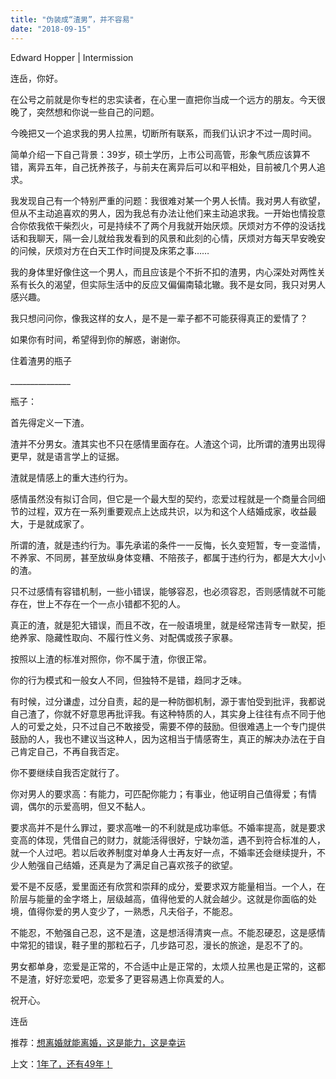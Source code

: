 ```yaml
---
title: "伪装成“渣男”，并不容易"
date: "2018-09-15"
---
```


Edward Hopper | Intermission

连岳，你好。

在公号之前就是你专栏的忠实读者，在心里一直把你当成一个远方的朋友。今天很晚了，突然想和你说一些自己的问题。

今晚把又一个追求我的男人拉黑，切断所有联系，而我们认识才不过一周时间。

简单介绍一下自己背景：39岁，硕士学历，上市公司高管，形象气质应该算不错，离异五年，自己抚养孩子，与前夫在离异后可以和平相处，目前被几个男人追求。

我发现自己有一个特别严重的问题：我很难对某一个男人长情。我对男人有欲望，但从不主动追喜欢的男人，因为我总有办法让他们来主动追求我。一开始也情投意合你侬我侬干柴烈火，可是持续不了两个月我就开始厌烦。厌烦对方不停的没话找话和我聊天，隔一会儿就给我发看到的风景和此刻的心情，厌烦对方每天早安晚安的问候，厌烦对方在白天工作时间提及床笫之事……

我的身体里好像住这一个男人，而且应该是个不折不扣的渣男，内心深处对两性关系有长久的渴望，但实际生活中的反应又偏偏南辕北辙。我不是女同，我只对男人感兴趣。

我只想问问你，像我这样的女人，是不是一辈子都不可能获得真正的爱情了？

如果你有时间，希望得到你的解惑，谢谢你。

住着渣男的瓶子

\_\_\_\_\_\_\_\_\_\_\_\_\_\_\_

瓶子：

首先得定义一下渣。

渣并不分男女。渣其实也不只在感情里面存在。人渣这个词，比所谓的渣男出现得更早，就是语言学上的证据。

渣就是情感上的重大违约行为。

感情虽然没有拟订合同，但它是一个最大型的契约，恋爱过程就是一个商量合同细节的过程，双方在一系列重要观点上达成共识，以为和这个人结婚成家，收益最大，于是就成家了。

所谓的渣，就是违约行为。事先承诺的条件一一反悔，长久变短暂，专一变滥情，不养家、不同房，甚至放纵身体变糟、不陪孩子，都属于违约行为，都是大大小小的渣。

只不过感情有容错机制，一些小错误，能够容忍，也必须容忍，否则感情就不可能存在，世上不存在一个一点小错都不犯的人。

真正的渣，就是犯大错误，而且不改，在一般语境里，就是经常违背专一默契，拒绝养家、隐藏性取向、不履行性义务、对配偶或孩子家暴。

按照以上渣的标准对照你，你不属于渣，你很正常。

你的行为模式和一般女人不同，但独特不是错，趋同才乏味。

有时候，过分谦虚，过分自责，起的是一种防御机制，源于害怕受到批评，我都说自己渣了，你就不好意思再批评我。有这种特质的人，其实身上往往有点不同于他人的可爱之处，只不过自己不敢接受，需要不停的鼓励。但很难遇上一个专门提供鼓励的人，我也不建议当这种人，因为这相当于情感寄生，真正的解决办法在于自己肯定自己，不再自我否定。

你不要继续自我否定就行了。

你对男人的要求高：有能力，可匹配你能力；有事业，他证明自己值得爱；有情调，偶尔的示爱高明，但又不黏人。

要求高并不是什么罪过，要求高唯一的不利就是成功率低。不婚率提高，就是要求变高的体现，凭借自己的财力，就能活得很好，宁缺勿滥，遇不到符合标准的人，就一个人过吧。若以后收养制度对单身人士再友好一点，不婚率还会继续提升，不少人勉强自己结婚，还真是为了满足自己喜欢孩子的欲望。

爱不是不反感，爱里面还有欣赏和崇拜的成分，爱要求双方能量相当。一个人，在阶层与能量的金字塔上，层级越高，值得他爱的人就会越少。这就是你面临的处境，值得你爱的男人变少了，一熟悉，凡夫俗子，不能忍。

不能忍，不勉强自己忍，这不是渣，这是想活得清爽一点。不能忍硬忍，这是感情中常犯的错误，鞋子里的那粒石子，几步路可忍，漫长的旅途，是忍不了的。

男女都单身，恋爱是正常的，不合适中止是正常的，太烦人拉黑也是正常的，这都不是渣，好好恋爱吧，恋爱多了更容易遇上你真爱的人。

祝开心。

连岳

推荐：[想离婚就能离婚，这是能力，这是幸运](http://mp.weixin.qq.com/s?__biz=MjM5NDU0Mjk2MQ==&mid=2651630585&idx=1&sn=dc46d5366352517b9eab442ab9040233&chksm=bd7e2fe78a09a6f1c66a3d3cf375f761c56f9f91fd8b309597de8a7dc701408237b782eeef03&scene=21#wechat_redirect)

上文：[1年了，还有49年！](http://mp.weixin.qq.com/s?__biz=MjM5NDU0Mjk2MQ==&mid=2651630667&idx=1&sn=5ec1d5f492208919665e9cddcb4018a0&chksm=bd7e28558a09a1430cf93a50d77564c8ed40027fd6b289de56236372db73dc3dd9230f73519f&scene=21#wechat_redirect)
